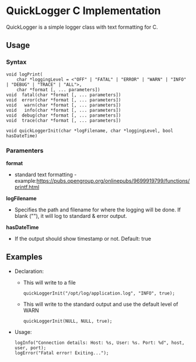 # QuickLogger C Implementation
QuickLogger is a simple logger class with text formatting for C.

## Usage
### Syntax
    void logPrint(
        char *loggingLevel = <"OFF" | "FATAL" | "ERROR" | "WARN" | "INFO" | "DEBUG" | "TRACE" | "ALL">, 
        char *format [, ... parameters])
    void  fatal(char *format [, ... parameters])
    void  error(char *format [, ... parameters])
    void   warn(char *format [, ... parameters])
    void   info(char *format [, ... parameters])
    void  debug(char *format [, ... parameters])
    void  trace(char *format [, ... parameters])
        
    void quickLoggerInit(char *logFilename, char *loggingLevel, bool hasDateTime)

### Paramenters
**format**
- standard text formatting - example:https://pubs.opengroup.org/onlinepubs/9699919799/functions/printf.html

**logFilename**
- Specifies the path and filename for where the logging will be done. If blank (""), it will log to standard & error output.

**hasDateTime**
- If the output should show timestamp or not. Default: true


## Examples
  - Declaration: 
    - This will write to a file
  
      `quickLoggerInit("/opt/log/application.log", "INFO", true);`

    - This will write to the standard output and use the default level of WARN

       `quickLoggerInit(NULL, NULL, true);`

  - Usage:
 
        logInfo("Connection details: Host: %s, User: %s. Port: %d", host, user, port);
        logError("Fatal error! Exiting...");